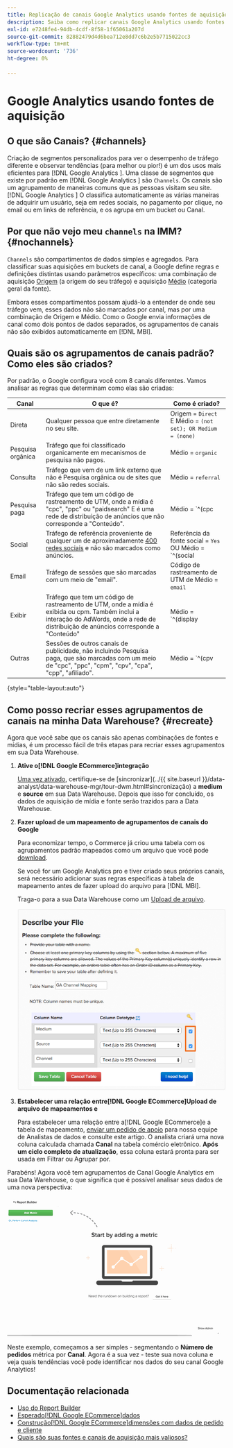 ```yaml
---
title: Replicação de canais Google Analytics usando fontes de aquisição
description: Saiba como replicar canais Google Analytics usando fontes de aquisição.
exl-id: e7248fe4-94db-4cdf-8f58-1f65061a207d
source-git-commit: 82882479d4d6bea712e8dd7c6b2e5b7715022cc3
workflow-type: tm+mt
source-wordcount: '736'
ht-degree: 0%

---
```


# Google Analytics usando fontes de aquisição

## O que são Canais? {#channels}

Criação de segmentos personalizados para ver o desempenho de tráfego diferente e observar tendências (para melhor ou pior!) é um dos usos mais eficientes para  [!DNL Google Analytics ]. Uma classe de segmentos que existe por padrão em [!DNL Google Analytics ] são `Channels`. Os canais são um agrupamento de maneiras comuns que as pessoas visitam seu site.  [!DNL Google Analytics ] O classifica automaticamente as várias maneiras de adquirir um usuário, seja em redes sociais, no pagamento por clique, no email ou em links de referência, e os agrupa em um bucket ou Canal.

## Por que não vejo meu `channels` na IMM? {#nochannels}

`Channels` são compartimentos de dados simples e agregados. Para classificar suas aquisições em buckets de canal, a Google define regras e definições distintas usando parâmetros específicos: uma combinação de aquisição [Origem](https://support.google.com/analytics/answer/1033173?hl=en) (a origem do seu tráfego) e aquisição [Médio](https://support.google.com/analytics/answer/6099206?hl=en) (categoria geral da fonte).

Embora esses compartimentos possam ajudá-lo a entender de onde seu tráfego vem, esses dados não são marcados por canal, mas por uma combinação de Origem e Médio. Como o Google envia informações de canal como dois pontos de dados separados, os agrupamentos de canais não são exibidos automaticamente em [!DNL MBI].

## Quais são os agrupamentos de canais padrão? Como eles são criados?

Por padrão, o Google configura você com 8 canais diferentes. Vamos analisar as regras que determinam como elas são criadas:

| Canal | O que é? | Como é criado? |
|---|---|---|
| Direta | Qualquer pessoa que entre diretamente no seu site. | Origem = `Direct`<br>E Médio = `(not set); OR Medium = (none)` |
| Pesquisa orgânica | Tráfego que foi classificado organicamente em mecanismos de pesquisa não pagos. | Médio = `organic` |
| Consulta | Tráfego que vem de um link externo que não é Pesquisa orgânica ou de sites que não são redes sociais. | Médio = `referral` |
| Pesquisa paga | Tráfego que tem um código de rastreamento de UTM, onde a mídia é &quot;cpc&quot;, &quot;ppc&quot; ou &quot;paidsearch&quot; E é uma rede de distribuição de anúncios que não corresponde a &quot;Conteúdo&quot;. | Médio = `^(cpc|ppc|paidsearch)$`<br>E Rede de Distribuição de Anúncios ≠ `Content` |
| Social | Tráfego de referência proveniente de qualquer um de aproximadamente [400 redes sociais](https://www.annielytics.com/blog/analytics/sites-google-analytics-includes-in-social-reports/) e não são marcados como anúncios. | Referência da fonte social = `Yes`<br>OU Médio = `^(social|social-network|social-media|sm|social network|social media)$` |
| Email | Tráfego de sessões que são marcadas com um meio de &quot;email&quot;. | Código de rastreamento de UTM de Médio = `email` |
| Exibir | Tráfego que tem um código de rastreamento de UTM, onde a mídia é exibida ou cpm. Também inclui a interação do AdWords, onde a rede de distribuição de anúncios corresponde a &quot;Conteúdo&quot; | Médio = `^(display|cpm|banner)$`<br>OU Rede de distribuição de anúncios = `Content`<br>Formato de anúncio E ≠ `Text` |
| Outras | Sessões de outros canais de publicidade, não incluindo Pesquisa paga, que são marcadas com um meio de &quot;cpc&quot;, &quot;ppc&quot;, &quot;cpm&quot;, &quot;cpv&quot;, &quot;cpa&quot;, &quot;cpp&quot;, &quot;afiliado&quot;. | Médio = `^(cpv|cpa|cpp|content-text)$` |

{style=&quot;table-layout:auto&quot;}

## Como posso recriar esses agrupamentos de canais na minha Data Warehouse? {#recreate}

Agora que você sabe que os canais são apenas combinações de fontes e mídias, é um processo fácil de três etapas para recriar esses agrupamentos em sua Data Warehouse.

1. **Ative o[!DNL Google ECommerce]integração**

   [Uma vez ativado](../importing-data/integrations/google-ecommerce.md), certifique-se de [sincronizar](../{{ site.baseurl }}/data-analyst/data-warehouse-mgr/tour-dwm.html#sincronização) a **medium** e **source** em sua Data Warehouse. Depois que isso for concluído, os dados de aquisição de mídia e fonte serão trazidos para a Data Warehouse.

1. **Fazer upload de um mapeamento de agrupamentos de canais do Google**

   Para economizar tempo, o Commerce já criou uma tabela com os agrupamentos padrão mapeados como um arquivo que você pode [download](../../assets/ga-channel-mapping.csv).

   Se você for um Google Analytics pro e tiver criado seus próprios canais, será necessário adicionar suas regras específicas à tabela de mapeamento antes de fazer upload do arquivo para [!DNL MBI].

   Traga-o para a sua Data Warehouse como um [Upload de arquivo](../importing-data/connecting-data/using-file-uploader.md).

   ![](../../assets/Setting_Primary_Keys.png)

1. **Estabelecer uma relação entre[!DNL Google ECommerce]Upload de arquivo de mapeamentos e**

   Para estabelecer uma relação entre a[!DNL Google ECommerce]e a tabela de mapeamento, [enviar um pedido de apoio](../../guide-overview.md) para nossa equipe de Analistas de dados e consulte este artigo. O analista criará uma nova coluna calculada chamada **Canal** na tabela comércio eletrônico. **Após um ciclo completo de atualização**, essa coluna estará pronta para ser usada em Filtrar ou Agrupar por.

Parabéns! Agora você tem agrupamentos de Canal Google Analytics em sua Data Warehouse, o que significa que é possível analisar seus dados de uma nova perspectiva:

![Segmentação da métrica Número de pedidos por canal](../../assets/GA_Channel_Gif.gif)

Neste exemplo, começamos a ser simples - segmentando o **Número de pedidos** métrica por **Canal**. Agora é a sua vez - teste sua nova coluna e veja quais tendências você pode identificar nos dados do seu canal Google Analytics!

## Documentação relacionada

* [Uso do Report Builder](../../tutorials/using-visual-report-builder.md)
* [Esperado[!DNL Google ECommerce]dados](../importing-data/integrations/google-ecommerce-data.md)
* [Construção[!DNL Google ECommerce]dimensões com dados de pedido e cliente](../data-warehouse-mgr/bldg-google-ecomm-dim.md)
* [Quais são suas fontes e canais de aquisição mais valiosos?](../analysis/most-value-source-channel.md)
